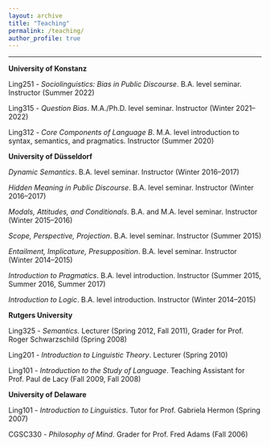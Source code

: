 ```yaml
---
layout: archive
title: "Teaching"
permalink: /teaching/
author_profile: true
---
```

------
**University of Konstanz**

Ling251 - *Sociolinguistics: Bias in Public Discourse*. B.A. level seminar. Instructor (Summer 2022)  

Ling315 - *Question Bias*. M.A./Ph.D. level seminar. Instructor (Winter 2021–2022) 

Ling312 - *Core Components of Language B*. M.A. level introduction to syntax, semantics, and pragmatics. Instructor (Summer 2020) 

**University of Düsseldorf**

*Dynamic Semantics*. B.A. level seminar. Instructor (Winter 2016–2017)

*Hidden Meaning in Public Discourse*. B.A. level seminar. Instructor (Winter 2016–2017) 

*Modals, Attitudes, and Conditionals*. B.A. and M.A. level seminar. Instructor (Winter 2015–2016) 

*Scope, Perspective, Projection*. B.A. level seminar. Instructor (Summer 2015) 

*Entailment, Implicature, Presupposition*. B.A. level seminar. Instructor (Winter 2014–2015) 

*Introduction to Pragmatics*. B.A. level introduction. Instructor (Summer 2015, Summer 2016, Summer 2017) 

*Introduction to Logic*. B.A. level introduction. Instructor (Winter 2014–2015) 

**Rutgers University**

Ling325 - *Semantics*. Lecturer (Spring 2012, Fall 2011), Grader for Prof. Roger Schwarzschild (Spring 2008)

Ling201 - *Introduction to Linguistic Theory*. Lecturer (Spring 2010)

Ling101 - *Introduction to the Study of Language*. Teaching Assistant for Prof. Paul de Lacy (Fall 2009, Fall 2008)

**University of Delaware**

Ling101 - *Introduction to Linguistics*. Tutor for Prof. Gabriela Hermon (Spring 2007)

CGSC330 - *Philosophy of Mind*. Grader for Prof. Fred Adams (Fall 2006)
